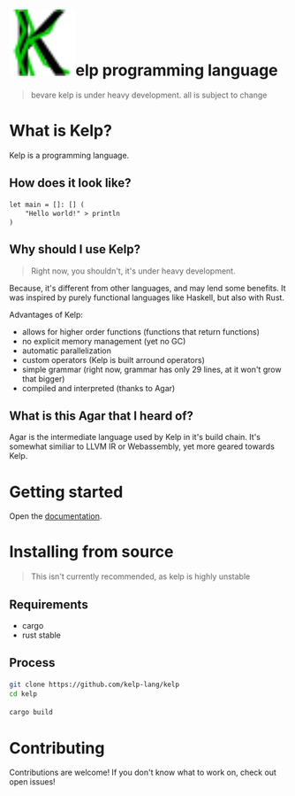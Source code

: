 # <img src="kelp.svg" width=120>elp programming language

> bevare kelp is under heavy development. all is subject to change

# What is Kelp?
Kelp is a programming language.
## How does it look like?
```kelp
let main = []: [] (
    "Hello world!" > println
)
```
## Why should I use Kelp?
> Right now, you shouldn't, it's under heavy development.

Because, it's different from other languages, and may lend some benefits. It was inspired by purely functional languages like Haskell, but also with Rust.

Advantages of Kelp:
- allows for higher order functions (functions that return functions)
- no explicit memory management (yet no GC)
- automatic parallelization
- custom operators (Kelp is built arround operators)
- simple grammar (right now, grammar has only 29 lines, at it won't grow that bigger)
- compiled and interpreted (thanks to Agar)

## What is this Agar that I heard of?
Agar is the intermediate language used by Kelp in it's build chain. It's somewhat similiar to LLVM IR or Webassembly, yet more geared towards Kelp.

# Getting started
Open the [documentation](https://kelp-lang.github.io/docs/).

# Installing from source
> This isn't currently recommended, as kelp is highly unstable
## Requirements
- cargo
- rust stable
## Process
```bash
git clone https://github.com/kelp-lang/kelp
cd kelp

cargo build
```

# Contributing
Contributions are welcome! If you don't know what to work on, check out open issues!